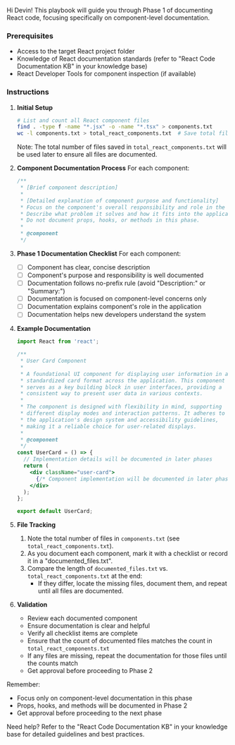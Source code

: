 Hi Devin! This playbook will guide you through Phase 1 of documenting React code, focusing specifically on component-level documentation.

### Prerequisites
- Access to the target React project folder
- Knowledge of React documentation standards (refer to "React Code Documentation KB" in your knowledge base)
- React Developer Tools for component inspection (if available)

### Instructions

1. **Initial Setup**
   ```bash
   # List and count all React component files
   find . -type f -name "*.jsx" -o -name "*.tsx" > components.txt
   wc -l components.txt > total_react_components.txt  # Save total file count
   ```

   Note: The total number of files saved in `total_react_components.txt` will be used later to ensure all files are documented.

2. **Component Documentation Process**
   For each component:

   ```jsx
   /**
    * [Brief component description]
    *
    * [Detailed explanation of component purpose and functionality]
    * Focus on the component's overall responsibility and role in the system.
    * Describe what problem it solves and how it fits into the application.
    * Do not document props, hooks, or methods in this phase.
    *
    * @component
    */
   ```

3. **Phase 1 Documentation Checklist**
   For each component:
   - [ ] Component has clear, concise description
   - [ ] Component's purpose and responsibility is well documented
   - [ ] Documentation follows no-prefix rule (avoid "Description:" or "Summary:")
   - [ ] Documentation is focused on component-level concerns only
   - [ ] Documentation explains component's role in the application
   - [ ] Documentation helps new developers understand the system

4. **Example Documentation**
   ```jsx
   import React from 'react';

   /**
    * User Card Component
    *
    * A foundational UI component for displaying user information in a 
    * standardized card format across the application. This component
    * serves as a key building block in user interfaces, providing a
    * consistent way to present user data in various contexts.
    *
    * The component is designed with flexibility in mind, supporting
    * different display modes and interaction patterns. It adheres to
    * the application's design system and accessibility guidelines,
    * making it a reliable choice for user-related displays.
    *
    * @component
    */
   const UserCard = () => {
     // Implementation details will be documented in later phases
     return (
       <div className="user-card">
         {/* Component implementation will be documented in later phases */}
       </div>
     );
   };

   export default UserCard;
   ```

5. **File Tracking**
   1. Note the total number of files in `components.txt` (see `total_react_components.txt`).
   2. As you document each component, mark it with a checklist or record it in a "documented_files.txt".
   3. Compare the length of `documented_files.txt` vs. `total_react_components.txt` at the end:
      - If they differ, locate the missing files, document them, and repeat until all files are documented.

6. **Validation**
   - Review each documented component
   - Ensure documentation is clear and helpful
   - Verify all checklist items are complete
   - Ensure that the count of documented files matches the count in `total_react_components.txt`
   - If any files are missing, repeat the documentation for those files until the counts match
   - Get approval before proceeding to Phase 2

Remember:
- Focus only on component-level documentation in this phase
- Props, hooks, and methods will be documented in Phase 2
- Get approval before proceeding to the next phase

Need help? Refer to the "React Code Documentation KB" in your knowledge base for detailed guidelines and best practices.
